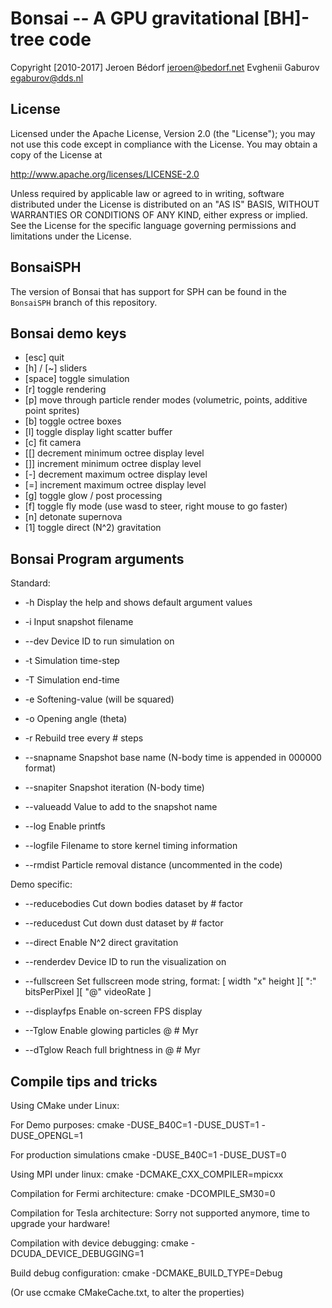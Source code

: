 Bonsai -- A GPU gravitational [BH]-tree code
============================================

Copyright [2010-2017] 
  Jeroen Bédorf <jeroen@bedorf.net>
  Evghenii Gaburov <egaburov@dds.nl>

License
-------

Licensed under the Apache License, Version 2.0 (the "License");
you may not use this code except in compliance with the License.
You may obtain a copy of the License at

http://www.apache.org/licenses/LICENSE-2.0

Unless required by applicable law or agreed to in writing, software
distributed under the License is distributed on an "AS IS" BASIS,
WITHOUT WARRANTIES OR CONDITIONS OF ANY KIND, either express or implied.
See the License for the specific language governing permissions and
limitations under the License.

## BonsaiSPH

The version of Bonsai that has support for SPH can be found in the `BonsaiSPH` branch of this repository.
 
Bonsai demo keys
----------------

* [esc]	quit
* [h] / [~]	sliders
* [space]	toggle simulation
* [r]	toggle rendering
* [p]	move through particle render modes (volumetric, points, additive point sprites)
* [b]	toggle octree boxes
* [l]	toggle display light scatter buffer
* [c]	fit camera
* [[] decrement minimum octree display level
* []] increment minimum octree display level
* [-] decrement maximum octree display level
* [=] increment maximum octree display level
* [g]	toggle glow / post processing
* [f]	toggle fly mode (use wasd to steer, right mouse to go faster)
* [n]	detonate supernova
* [1] toggle direct (N^2) gravitation


Bonsai Program arguments
------------------------
Standard:

* -h    Display the help and shows default argument values
* -i    Input snapshot filename

* --dev     Device ID to run simulation on
* -t    Simulation time-step
* -T    Simulation end-time
* -e    Softening-value (will be squared)
* -o    Opening angle (theta)
* -r    Rebuild tree every # steps

* --snapname Snapshot base name (N-body time is appended in 000000 format) 
* --snapiter Snapshot iteration (N-body time)
* --valueadd Value to add to the snapshot name
* --log         Enable printfs
* --logfile Filename to store kernel timing information 
* --rmdist   Particle removal distance (uncommented in the code)

Demo specific:

* --reducebodies Cut down bodies dataset by # factor
* --reducedust   Cut down dust dataset by # factor
* --direct      Enable N^2 direct gravitation 
* --renderdev  Device ID to run the visualization on
* --fullscreen Set fullscreen mode string, format: [ width "x" height ][ ":"                        bitsPerPixel ][ "@" videoRate ]
                
* --displayfps Enable on-screen FPS display
* --Tglow      Enable glowing particles @ # Myr
* --dTglow     Reach full brightness in @ # Myr



Compile tips and tricks
----------------------
Using CMake under Linux:

For Demo purposes:
cmake -DUSE_B40C=1 -DUSE_DUST=1 -DUSE_OPENGL=1

For production simulations 
cmake -DUSE_B40C=1 -DUSE_DUST=0

Using MPI under linux:
cmake -DCMAKE_CXX_COMPILER=mpicxx

Compilation for Fermi architecture:
cmake -DCOMPILE_SM30=0

Compilation for Tesla architecture:
Sorry not supported anymore, time to upgrade your hardware!

Compilation with device debugging:
cmake -DCUDA_DEVICE_DEBUGGING=1

Build debug configuration:
cmake -DCMAKE_BUILD_TYPE=Debug

(Or use ccmake CMakeCache.txt, to alter the properties)




